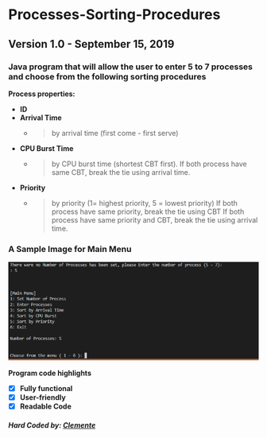 # Processes-Sorting-Procedures

## Version 1.0 - September 15, 2019

### Java program that will allow the user to enter 5 to 7 processes and choose from the following sorting procedures
**Process properties:**
- **ID**
- **Arrival Time**
    - > by arrival time (first come - first serve)
- **CPU Burst Time**
    - > by CPU burst time (shortest CBT first). If both process have same CBT, break the tie using arrival time.
- **Priority**
    - > by priority (1= highest priority, 5 = lowest priority) If both process have same priority, break the tie using CBT  If both process have same priority and CBT, break the tie using arrival time.

### A Sample Image for Main Menu
![MainMenu](/image.png)

**Program code highlights**
- [x] **Fully functional**
- [x] **User-friendly**
- [x] **Readable Code**

##### *Hard Coded by: [Clemente](https://www.facebook.com/eksqtr)*